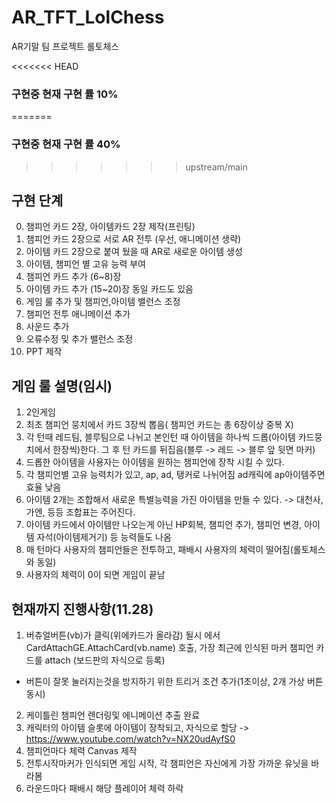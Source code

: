 # AR_TFT_LolChess
AR기말 팀 프로젝트 롤토체스

<<<<<<< HEAD
### 구현중 현재 구현 률 10%
=======
### 구현중 현재 구현 률 40% 
>>>>>>> upstream/main

## 구현 단계
0. 챔피언 카드 2장, 아이템카드 2장 제작(프린팅)
1. 챔피언 카드 2장으로 서로 AR 전투 (우선, 애니메이션 생략)
2. 아이템 카드 2장으로 붙여 뒀을 때 AR로 새로운 아이템 생성
3. 아이템, 챔피언 별 고유 능력 부여
4. 챔피언 카드 추가 (6~8)장
5. 아이템 카드 추가 (15~20)장 동일 카드도 있음
6. 게임 룰 추가 및 챔피언,아이템 밸런스 조정
7. 챔피언 전투 애니메이션 추가
8. 사운드 추가
9. 오류수정 및 추가 밸런스 조정
10. PPT 제작 

## 게임 룰 설명(임시)
1. 2인게임
2. 최초 챔피언 뭉치에서 카드 3장씩 뽑음( 챔피언 카드는 총 6장이상 중복 X) 
3. 각 턴때 레드팀, 블루팀으로 나뉘고 본인턴 때 아이템을 하나씩 드롭(아이템 카드뭉치에서 한장씩)한다. 그 후 턴 카드를 뒤집음(블루 -> 레드 -> 블루 앞 뒷면 마커)
4. 드롭한 아이템을 사용자는 아이템을 원하는 챔피언에 장착 시킬 수 있다.
5. 각 챔피언별 고유 능력치가 있고, ap, ad, 탱커로 나뉘어짐 ad캐릭에 ap아이템주면 효율 낮음
6. 아이템 2개는 조합해서 새로운 특별능력을 가진 아이템을 만들 수 있다. -> 대천사, 가엔, 등등 조합표는 주어진다.
7. 아이템 카드에서 아이템만 나오는게 아닌 HP회복, 챔피언 추가, 챔피언 변경, 아이템 자석(아이템제거기) 등 능력들도 나옴
8. 매 턴마다 사용자의 챔피언들은 전투하고, 패배시 사용자의 체력이 떨어짐(롤토체스와 동일)
9. 사용자의 체력이 0이 되면 게임이 끝남

## 현재까지 진행사항(11.28)   
1. 버츄얼버튼(vb)가 클릭(위에카드가 올라감) 될시 에서 CardAttachGE.AttachCard(vb.name) 호출, 가장 최근에 인식된 마커 챔피언 카드를 attach (보드판의 자식으로 등록)
  * 버튼이 잘못 눌러지는것을 방지하기 위한 트리거 조건 추가(1초이상, 2개 가상 버튼 동시)
2. 케이틀린 챔피언 렌더링및 에니메이션 추출 완료
3. 캐릭터의 아이템 슬롯에 아이템이 장착되고, 자식으로 할당  -> https://www.youtube.com/watch?v=NX20udAyfS0
4. 챔피언마다 체력 Canvas 제작   
5. 전투시작마커가 인식되면 게임 시작, 각 챔피언은 자신에게 가장 가까운 유닛을 바라봄
6. 라운드마다 패배시 해당 플레이어 체력 하락
